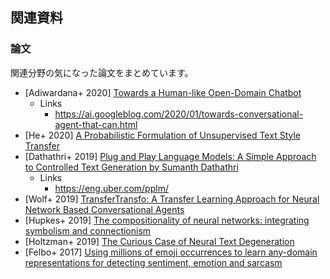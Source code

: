 ## 関連資料

### 論文

関連分野の気になった論文をまとめています。

- [Adiwardana+ 2020] [Towards a Human-like Open-Domain Chatbot](https://arxiv.org/abs/2001.09977)
  - Links
    - https://ai.googleblog.com/2020/01/towards-conversational-agent-that-can.html
- [He+ 2020] [A Probabilistic Formulation of Unsupervised Text Style Transfer](https://arxiv.org/abs/2002.03912)
- [Dathathri+ 2019] [Plug and Play Language Models: A Simple Approach to Controlled Text Generation by Sumanth Dathathri](https://arxiv.org/abs/1912.02164)
  - Links
    - https://eng.uber.com/pplm/
- [Wolf+ 2019] [TransferTransfo: A Transfer Learning Approach for Neural Network Based Conversational Agents](https://arxiv.org/abs/1901.08149)
- [Hupkes+ 2019] [The compositionality of neural networks: integrating symbolism and connectionism](https://arxiv.org/abs/1908.08351)
- [Holtzman+ 2019] [The Curious Case of Neural Text Degeneration](https://arxiv.org/abs/1904.09751)
- [Felbo+ 2017] [Using millions of emoji occurrences to learn any-domain representations for detecting sentiment, emotion and sarcasm](https://arxiv.org/abs/1708.00524)

